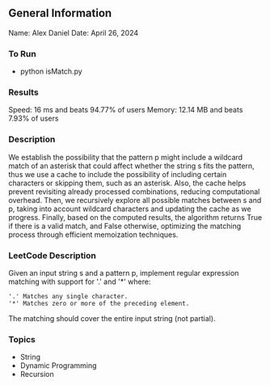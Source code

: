 ## General Information
Name: Alex Daniel
Date: April 26, 2024

### To Run
- python isMatch.py

### Results
Speed: 16 ms and beats 94.77% of users
Memory: 12.14 MB and beats 7.93% of users

### Description
We establish the possibility that the pattern p might include a wildcard match of an asterisk that could affect whether the string s fits the pattern, thus we use a cache to include the possibility of including certain characters or skipping them, such as an asterisk. Also, the cache helps prevent revisiting already processed combinations, reducing computational overhead. Then, we recursively explore all possible matches between s and p, taking into account wildcard characters and updating the cache as we progress. Finally, based on the computed results, the algorithm returns True if there is a valid match, and False otherwise, optimizing the matching process through efficient memoization techniques.

### LeetCode Description
Given an input string s and a pattern p, implement regular expression matching with support for '.' and '*' where:

    '.' Matches any single character.​​​​
    '*' Matches zero or more of the preceding element.

The matching should cover the entire input string (not partial).

### Topics
- String
- Dynamic Programming
- Recursion